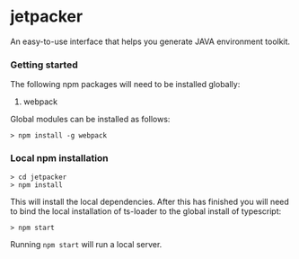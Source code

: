 # jetpacker
An easy-to-use interface that helps you generate JAVA environment toolkit.

### Getting started

The following npm packages will need to be installed globally:

1. webpack

Global modules can be installed as follows:

```
> npm install -g webpack
```

### Local npm installation

```
> cd jetpacker
> npm install
```

This will install the local dependencies.
After this has finished you will need to bind the local installation of ts-loader to the global install of typescript:

```
> npm start
```

Running `npm start` will run a local server.
